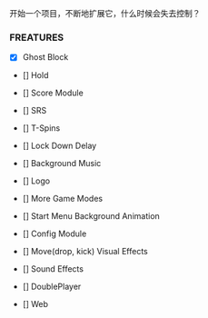 
开始一个项目，不断地扩展它，什么时候会失去控制？

### FREATURES

- [x] Ghost Block
- [] Hold
- [] Score Module
- [] SRS
- [] T-Spins
- [] Lock Down Delay
- [] Background Music
- [] Logo
- [] More Game Modes

- [] Start Menu Background Animation
- [] Config Module
- [] Move(drop, kick) Visual Effects
- [] Sound Effects
- [] DoublePlayer
- [] Web
